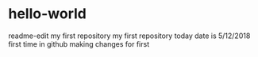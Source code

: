 # hello-world
readme-edit
my first repository
my first repository
today date is 5/12/2018
first time in github
making changes for first 
